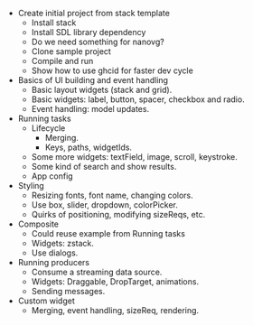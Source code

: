 - Create initial project from stack template
  - Install stack
  - Install SDL library dependency
  - Do we need something for nanovg?
  - Clone sample project
  - Compile and run
  - Show how to use ghcid for faster dev cycle
- Basics of UI building and event handling
  - Basic layout widgets (stack and grid).
  - Basic widgets: label, button, spacer, checkbox and radio.
  - Event handling: model updates.
- Running tasks
  - Lifecycle
    - Merging.
    - Keys, paths, widgetIds.
  - Some more widgets: textField, image, scroll, keystroke.
  - Some kind of search and show results.
  - App config
- Styling
  - Resizing fonts, font name, changing colors.
  - Use box, slider, dropdown, colorPicker.
  - Quirks of positioning, modifying sizeReqs, etc.
- Composite
  - Could reuse example from Running tasks
  - Widgets: zstack.
  - Use dialogs.
- Running producers
  - Consume a streaming data source.
  - Widgets: Draggable, DropTarget, animations.
  - Sending messages.
- Custom widget
  - Merging, event handling, sizeReq, rendering.
